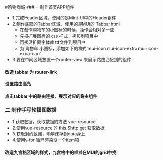 #购物商城
###一 制作首页APP组件
* 1.完成Header区域，使用的是Mint-UI中的Header组件
* 2.制作底部的Tabbar区域，使用的是MUI的 Tabbar.html
  + 在制作购物车的小图标的时候，操作会相对多一些
  + 先把扩展图标的 css 样式，拷贝到项目中
  + 再拷贝扩展字体库 ttf文件到项目中
  + 为 购物车 小图标，添加如下的样式‘mui-icon mui-icon-extra mui-icon-extra-cart’ 
* 3.要在中间区域放置一个router-view 来展示路由匹配到的组件
#### 改造 tabbar 为 router-link
#### 设置路由高亮
#### 点击tabbar 中的路由连接，展示对应的路由组件
### 二 制作手写轮播图数据
+ 1.获取数据，获取数据的方法 vue-resource
+ 2.使用vue-resource 的 this.$http.get 获取数据
+ 3.获取到的数据，哟啊保存到data身上
+ 4.使用v-for 循环渲染没一个item项
#### 改造九宫格区域的样式，九宫格中的样式在MUI的grid中找